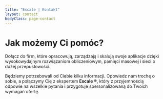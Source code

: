 ```yaml
---
title: "Escale | Kontakt"
layout: contact
bodyClass: page-contact
---
```


# Jak możemy Ci pomóc?

Dołącz do firm, które opracowują, zarządzają i skalują swoje aplikacje dzięki wysokowydajnym rozwiązaniom obliczeniowym, pamięci masowej i sieci o dużej przepustowości.

Będziemy potrzebowali od Ciebie kilku informacji. Opowiedz nam trochę o sobie, a połączymy Cię z ekspertem **Escale ®**, który z przyjemnością odpowie na wszelkie pytania i przygotuje spersonalizowaną do Twoich wymagań ofertę.
